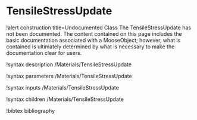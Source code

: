 <!-- MOOSE Documentation Stub: Remove this when content is added. -->

# TensileStressUpdate

!alert construction title=Undocumented Class
The TensileStressUpdate has not been documented. The content contained on this page
includes the basic documentation associated with a MooseObject; however, what is contained is
ultimately determined by what is necessary to make the documentation clear for users.

!syntax description /Materials/TensileStressUpdate

!syntax parameters /Materials/TensileStressUpdate

!syntax inputs /Materials/TensileStressUpdate

!syntax children /Materials/TensileStressUpdate

!bibtex bibliography
